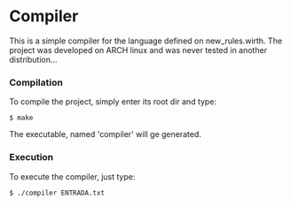 # Compiler
This is a simple compiler for the language defined on new_rules.wirth.
The project was developed on ARCH linux and was never tested in another distribution...
	
### Compilation
To compile the project, simply enter its root dir and type:

	$ make

The executable, named 'compiler' will ge generated.

### Execution
To execute the compiler, just type:

	$ ./compiler ENTRADA.txt


